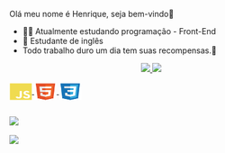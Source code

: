 Olá meu nome é Henrique, seja bem-vindo👋

- 👨‍💻 Atualmente estudando programação - Front-End
- 🌱 Estudante de inglês
- Todo trabalho duro um dia tem suas recompensas.💯


<div align="center">
  <a href="https://github.com/rustjavaw">
  <img height="180em" src="https://github-readme-stats.vercel.app/api?username=rustjavaw&show_icons=true&theme=dark&include_all_commits=true&count_private=true"/>
  <img height="180em" src="https://github-readme-stats.vercel.app/api/top-langs/?username=rustjavaw&layout=compact&langs_count=7&theme=dark"/>
</div>
  
  <div style="display: inline_block"><br>
  <img align="center" alt="rickey-Js" height="30" width="40" src="https://raw.githubusercontent.com/devicons/devicon/master/icons/javascript/javascript-plain.svg">
  <img align="center" alt="rickey-HTML" height="30" width="40" src="https://raw.githubusercontent.com/devicons/devicon/master/icons/html5/html5-original.svg">
  <img align="center" alt="rickey-CSS" height="30" width="40" src="https://raw.githubusercontent.com/devicons/devicon/master/icons/css3/css3-original.svg">

</div>
  
  ##
  
  <div>
     
  <a href="https://www.instagram.com/invites/contact/?i=8n7rolqbjw6t&utm_content=n37kfgi" target="_blank"><img src="https://img.shields.io/badge/-Instagram-%23E4405F?style=for-the-badge&logo=instagram&logoColor=white" target="_blank"></a>
 	
 <a href="" target="_blank"><img src="https://img.shields.io/badge/Discord-7289DA?style=for-the-badge&logo=discord&logoColor=white" target="_blank"></a> 
  

 
    
  </div>
